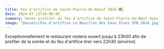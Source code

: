```yaml
---
title: Feu d'artifice de Saint-Pierre-de-Boeuf 2024 🎆🎇
date: 2024-07-13T20:00:00
summary: Venez profiter du feu d'artifice de Saint-Pierre-de-Bœuf depuis la terrasse du Bouillon des Eaux-Vives
image: "@assets/Feu d'artifice Le Bouillon des Eaux Vives SPB 2024.jpg"
---
```


Exceptionnellement le restaurant restera ouvert jusqu'à 23h00 afin de profiter de la soirée et du feu d'artifice tirer vers 22h30 (environ).

